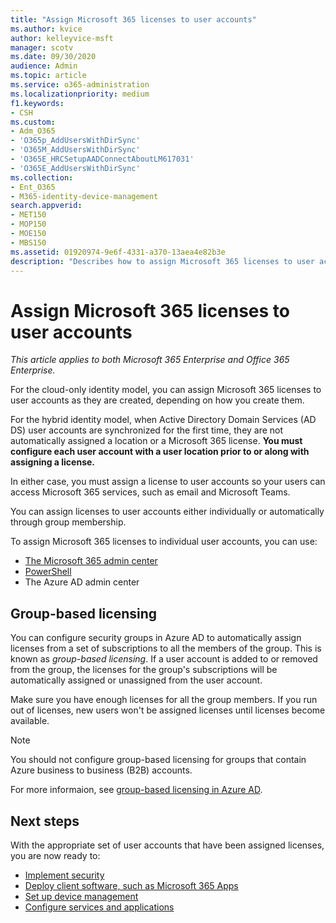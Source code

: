 ```yaml
---
title: "Assign Microsoft 365 licenses to user accounts"
ms.author: kvice
author: kelleyvice-msft
manager: scotv
ms.date: 09/30/2020
audience: Admin
ms.topic: article
ms.service: o365-administration
ms.localizationpriority: medium
f1.keywords:
- CSH
ms.custom: 
- Adm_O365
- 'O365p_AddUsersWithDirSync'
- 'O365M_AddUsersWithDirSync'
- 'O365E_HRCSetupAADConnectAboutLM617031'
- 'O365E_AddUsersWithDirSync'
ms.collection:
- Ent_O365
- M365-identity-device-management
search.appverid:
- MET150
- MOP150
- MOE150
- MBS150
ms.assetid: 01920974-9e6f-4331-a370-13aea4e82b3e
description: "Describes how to assign Microsoft 365 licenses to user accounts, either individually or based on group membership."
---
```


# Assign Microsoft 365 licenses to user accounts

*This article applies to both Microsoft 365 Enterprise and Office 365 Enterprise.*

For the cloud-only identity model, you can assign Microsoft 365 licenses to user accounts as they are created, depending on how you create them.

For the hybrid identity model, when Active Directory Domain Services (AD DS) user accounts are synchronized for the first time, they are not automatically assigned a location or a Microsoft 365 license. **You must configure each user account with a user location prior to or along with assigning a license.**

In either case, you must assign a license to user accounts so your users can access Microsoft 365 services, such as email and Microsoft Teams.

You can assign licenses to user accounts either individually or automatically through group membership.

To assign Microsoft 365 licenses to individual user accounts, you can use:

- [The Microsoft 365 admin center](../admin/manage/assign-licenses-to-users.md)
- [PowerShell](assign-licenses-to-user-accounts-with-microsoft-365-powershell.md)
- The Azure AD admin center

## Group-based licensing

You can configure security groups in Azure AD to automatically assign licenses from a set of subscriptions to all the members of the group. This is known as *group-based licensing*. If a user account is added to or removed from the group, the licenses for the group's subscriptions will be automatically assigned or unassigned from the user account.

Make sure you have enough licenses for all the group members. If you run out of licenses, new users won't be assigned licenses until licenses become available.

>[!Note]
>You should not configure group-based licensing for groups that contain Azure business to business (B2B) accounts.
>

For more informaion, see [group-based licensing in Azure AD](/azure/active-directory/fundamentals/active-directory-licensing-whatis-azure-portal).

## Next steps

With the appropriate set of user accounts that have been assigned licenses, you are now ready to:

- [Implement security](../security/office-365-security/security-roadmap.md)
- [Deploy client software, such as Microsoft 365 Apps](/DeployOffice/deployment-guide-microsoft-365-apps)
- [Set up device management](device-management-roadmap-microsoft-365.md)
- [Configure services and applications](configure-services-and-applications.md)